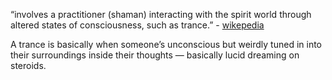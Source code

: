 “involves a practitioner (shaman) interacting with the spirit world through altered states of consciousness, such as trance.” - [wikepedia](https://en.wikipedia.org/w/index.php?title=Shamanism&oldid=1300359952)

A trance is basically when someone’s unconscious but weirdly tuned in into their surroundings inside their thoughts — basically lucid dreaming on steroids.
